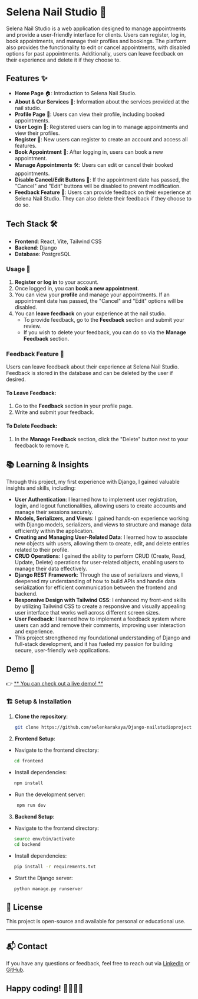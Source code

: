 # Selena Nail Studio 💅

Selena Nail Studio is a web application designed to manage appointments and provide a user-friendly interface for clients. Users can register, log in, book appointments, and manage their profiles and bookings. The platform also provides the functionality to edit or cancel appointments, with disabled options for past appointments. Additionally, users can leave feedback on their experience and delete it if they choose to.

## Features ✨

- **Home Page** 🏠: Introduction to Selena Nail Studio.
- **About & Our Services** 💅: Information about the services provided at the nail studio.
- **Profile Page** 👤: Users can view their profile, including booked appointments.
- **User Login** 🔑: Registered users can log in to manage appointments and view their profiles.
- **Register** 📝: New users can register to create an account and access all features.
- **Book Appointment** 📅: After logging in, users can book a new appointment.
- **Manage Appointments** 🛠️: Users can edit or cancel their booked appointments.
- **Disable Cancel/Edit Buttons** 🚫: If the appointment date has passed, the "Cancel" and "Edit" buttons will be disabled to prevent modification.
- **Feedback Feature** 💬: Users can provide feedback on their experience at Selena Nail Studio. They can also delete their feedback if they choose to do so.


## Tech Stack 🛠️

- **Frontend**: React, Vite, Tailwind CSS
- **Backend**: Django
- **Database**: PostgreSQL
  
### Usage 🔧

1. **Register or log in** to your account.
2. Once logged in, you can **book a new appointment**.
3. You can view your **profile** and manage your appointments. If an appointment date has passed, the "Cancel" and "Edit" options will be disabled.
4. You can **leave feedback** on your experience at the nail studio. 
    - To provide feedback, go to the **Feedback** section and submit your review.
    - If you wish to delete your feedback, you can do so via the **Manage Feedback** section.

### Feedback Feature 💬

Users can leave feedback about their experience at Selena Nail Studio. Feedback is stored in the database and can be deleted by the user if desired.

#### To Leave Feedback:
1. Go to the **Feedback** section in your profile page.
2. Write and submit your feedback.

#### To Delete Feedback:
1. In the **Manage Feedback** section, click the "Delete" button next to your feedback to remove it.

## 📚 Learning & Insights

Through this project, my first experience with Django, I gained valuable insights and skills, including:

- **User Authentication**: I learned how to implement user registration, login, and logout functionalities, allowing users to create accounts and manage their sessions securely.
- **Models, Serializers, and Views**: I gained hands-on experience working with Django models, serializers, and views to structure and manage data efficiently within the application.
- **Creating and Managing User-Related Data**: I learned how to associate new objects with users, allowing them to create, edit, and delete entries related to their profile.
- **CRUD Operations**: I gained the ability to perform CRUD (Create, Read, Update, Delete) operations for user-related objects, enabling users to manage their data effectively.
- **Django REST Framework**: Through the use of serializers and views, I deepened my understanding of how to build APIs and handle data serialization for efficient communication between the frontend and backend.
- **Responsive Design with Tailwind CSS**: I enhanced my front-end skills by utilizing Tailwind CSS to create a responsive and visually appealing user interface that works well across different screen sizes.
- **User Feedback**: I learned how to implement a feedback system where users can add and remove their comments, improving user interaction and experience.
- This project strengthened my foundational understanding of Django and full-stack development, and it has fueled my passion for building secure, user-friendly web applications.

## Demo 🔗

 👉 [** You can check out a live demo! **](https://f0cd3c7e-6ff3-490c-b642-a2b916772aa2.e1-eu-north-azure.choreoapps.dev) 


### 🏗️ Setup & Installation

1. **Clone the repository**:

   ```bash
   git clone https://github.com/selenkarakaya/Django-nailstudioproject.git

   ```

2. **Frontend Setup**:

- Navigate to the frontend directory:

```bash
   cd frontend
```

- Install dependencies:

```bash
   npm install
```

- Run the development server:

```bash
    npm run dev
```

3. **Backend Setup**:

- Navigate to the frontend directory:

```bash
   source env/bin/activate
   cd backend
```

- Install dependencies:

```bash
   pip install -r requirements.txt
```

- Start the Django server:

```bash
   python manage.py runserver
```

## 📄 License

This project is open-source and available for personal or educational use.

---

## 📬 Contact

If you have any questions or feedback, feel free to reach out via [LinkedIn](https://www.linkedin.com/in/selenkarakaya/) or [GitHub](https://github.com/selenkarakaya).

## Happy coding! 👩‍💻👨‍💻
